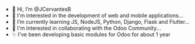 - 👋 Hi, I’m @JCervantesB
- 👀 I'm interested in the development of web and mobile applications...
- 🌱 I’m currently learning JS, NodeJS, Python, Django, Flask and Flutter...
- 💞️ I'm interested in collaborating with the Odoo Community...
- ✨ I've been developing basic modules for Odoo for about 1 year 

<!---
JCervantesB/JCervantesB is a ✨ special ✨ repository because its `README.md` (this file) appears on your GitHub profile.
You can click the Preview link to take a look at your changes.
--->
